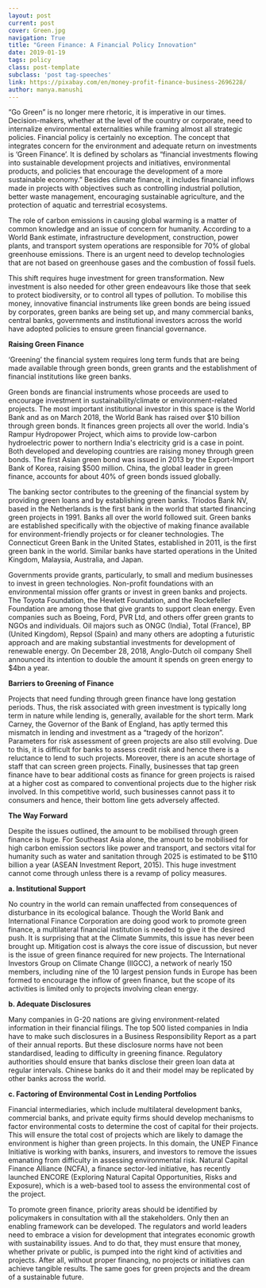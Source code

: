 ```yaml
---
layout: post
current: post
cover: Green.jpg
navigation: True
title: "Green Finance: A Financial Policy Innovation"
date: 2019-01-19
tags: policy
class: post-template
subclass: 'post tag-speeches'
link: https://pixabay.com/en/money-profit-finance-business-2696228/
author: manya.manushi
---
```

“Go Green” is no longer mere rhetoric, it is imperative in our times. Decision-makers, whether at the level of the country or corporate, need to internalize environmental externalities while framing almost all strategic policies. Financial policy is certainly no exception. The concept that integrates concern for the environment and adequate return on investments is ‘Green Finance’. It is defined by scholars as “financial investments flowing into sustainable development projects and initiatives, environmental products, and policies that encourage the development of a more sustainable economy.” Besides climate finance, it includes financial inflows made in projects with objectives such as controlling industrial pollution, better waste management, encouraging sustainable agriculture, and the protection of aquatic and terrestrial ecosystems.

The role of carbon emissions in causing global warming is a matter of common knowledge and an issue of concern for humanity. According to a World Bank estimate, infrastructure development, construction, power plants, and transport system operations are responsible for 70% of global greenhouse emissions. There is an urgent need to develop technologies that are not based on greenhouse gases and the combustion of fossil fuels.



This shift requires huge investment for green transformation. New investment is also needed for other green endeavours like those that seek to protect biodiversity, or to control all types of pollution. To mobilise this money, innovative financial instruments like green bonds are being issued by corporates, green banks are being set up, and many commercial banks, central banks, governments and institutional investors across the world have adopted policies to ensure green financial governance.



**Raising Green Finance**



‘Greening’ the financial system requires long term funds that are being made available through green bonds, green grants and the establishment of financial institutions like green banks.



Green bonds are financial instruments whose proceeds are used to encourage investment in sustainability/climate or environment-related projects. The most important institutional investor in this space is the World Bank and as on March 2018, the World Bank has raised over $10 billion through green bonds. It finances green projects all over the world. India's Rampur Hydropower Project, which aims to provide low-carbon hydroelectric power to northern India's electricity grid is a case in point. Both developed and developing countries are raising money through green bonds. The first Asian green bond was issued in 2013 by the Export-Import Bank of Korea, raising $500 million. China, the global leader in green finance, accounts for about 40% of green bonds issued globally.



The banking sector contributes to the greening of the financial system by providing green loans and by establishing green banks. Triodos Bank NV, based in the Netherlands is the first bank in the world that started financing green projects in 1991. Banks all over the world followed suit. Green banks are established specifically with the objective of making finance available for environment-friendly projects or for cleaner technologies. The Connecticut Green Bank in the United States, established in 2011, is the first green bank in the world. Similar banks have started operations in the United Kingdom, Malaysia, Australia, and Japan.



Governments provide grants, particularly, to small and medium businesses to invest in green technologies. Non-profit foundations with an environmental mission offer grants or invest in green banks and projects. The Toyota Foundation, the Hewlett Foundation, and the Rockefeller Foundation are among those that give grants to support clean energy. Even companies such as Boeing, Ford, PVR Ltd, and others offer green grants to NGOs and individuals. Oil majors such as ONGC (India), Total (France), BP (United Kingdom), Repsol (Spain) and many others are adopting a futuristic approach and are making substantial investments for development of renewable energy. On December 28, 2018, Anglo-Dutch oil company Shell announced its intention to double the amount it spends on green energy to $4bn a year.



**Barriers to Greening of Finance**

Projects that need funding through green finance have long gestation periods. Thus, the risk associated with green investment is typically long term in nature while lending is, generally, available for the short term. Mark Carney, the Governor of the Bank of England, has aptly termed this mismatch in lending and investment as a “tragedy of the horizon”. Parameters for risk assessment of green projects are also still evolving. Due to this, it is difficult for banks to assess credit risk and hence there is a reluctance to lend to such projects. Moreover, there is an acute shortage of staff that can screen green projects. Finally, businesses that tap green finance have to bear additional costs as finance for green projects is raised at a higher cost as compared to conventional projects due to the higher risk involved. In this competitive world, such businesses cannot pass it to consumers and hence, their bottom line gets adversely affected.



**The Way Forward**

Despite the issues outlined, the amount to be mobilised through green finance is huge. For Southeast Asia alone, the amount to be mobilised for high carbon emission sectors like power and transport, and sectors vital for humanity such as water and sanitation through 2025 is estimated to be $110 billion a year (ASEAN Investment Report, 2015). This huge investment cannot come through unless there is a revamp of policy measures.



**a. Institutional Support**

No country in the world can remain unaffected from consequences of disturbance in its ecological balance. Though the World Bank and International Finance Corporation are doing good work to promote green finance, a multilateral financial institution is needed to give it the desired push. It is surprising that at the Climate Summits, this issue has never been brought up. Mitigation cost is always the core issue of discussion, but never is the issue of green finance required for new projects. The International Investors Group on Climate Change (IIGCC), a network of nearly 150 members, including nine of the 10 largest pension funds in Europe has been formed to encourage the inflow of green finance, but the scope of its activities is limited only to projects involving clean energy.



**b. Adequate Disclosures**

Many companies in G-20 nations are giving environment-related information in their financial filings. The top 500 listed companies in India have to make such disclosures in a Business Responsibility Report as a part of their annual reports. But these disclosure norms have not been standardised, leading to difficulty in greening finance. Regulatory authorities should ensure that banks disclose their green loan data at regular intervals. Chinese banks do it and their model may be replicated by other banks across the world.



**c. Factoring of Environmental Cost in Lending Portfolios**

Financial intermediaries, which include multilateral development banks, commercial banks, and private equity firms should develop mechanisms to factor environmental costs to determine the cost of capital for their projects. This will ensure the total cost of projects which are likely to damage the environment is higher than green projects. In this domain, the UNEP Finance Initiative is working with banks, insurers, and investors to remove the issues emanating from difficulty in assessing environmental risk. Natural Capital Finance Alliance (NCFA), a finance sector-led initiative, has recently launched ENCORE (Exploring Natural Capital Opportunities, Risks and Exposure), which is a web-based tool to assess the environmental cost of the project.



To promote green finance, priority areas should be identified by policymakers in consultation with all the stakeholders. Only then an enabling framework can be developed. The regulators and world leaders need to embrace a vision for development that integrates economic growth with sustainability issues. And to do that, they must ensure that money, whether private or public, is pumped into the right kind of activities and projects. After all, without proper financing, no projects or initiatives can achieve tangible results. The same goes for green projects and the dream of a sustainable future.
